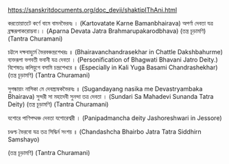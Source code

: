 

https://sanskritdocuments.org/doc_devii/shaktipIThAni.html

করতোয়াতটে কর্ণে বামে বামনভৈরবঃ । (Kartovatate Karne Bamanbhairava)
অপর্ণা দেবতা যত্র ব্রহ্মরূপাকরোদ্ভবা।। (Aparna Devata Jatra Brahmarupakarodbhava)
(তন্ত্র চূড়ামণি) (Tantra Churamani)




চট্টলে দক্ষবাহুর্মে ভৈরবঞ্চন্দ্রশেখরঃ ॥ (Bhairavanchandrasekhar in Chattle Dakshbahurme)
ব্যক্তরূপা ভগবতী ভবানী যত্র দেবতা । (Personification of Bhagwati Bhavani Jatro Deity.)
বিশেষতঃ কলিয়ুগে বসামি চন্দ্রশেখরে ॥ (Especially in Kali Yuga Basami Chandrashekhar)
(তন্ত্র চূড়ামণি) (Tantra Churamani)


সুগন্ধায়াং নাসিকা মে দেবস্ত্র্যম্বকভৈরবঃ ॥ (Sugandayang nasika me Devastryambaka Bhairava)
সুন্দরী সা মহাদেবী সুনন্দা তত্র দেবতা । (Sundari Sa Mahadevi Sunanda Tatra Deity)
(তন্ত্র চূড়ামণি) (Tantra Churamani)


যশোরে পাণিপদ্মঞ্চ দেবতা যশোরেশ্বরী । (Panipadmancha deity Jashoreshwari in Jessore)

চণ্ডশ্চ ভৈরবো যত্র তত্র সিদ্ধির্ন সংশয় ॥ (Chandashcha Bhairbo Jatra Tatra Siddhirn Samshayo)

(তন্ত্র চূড়ামণি) (Tantra Churamani)